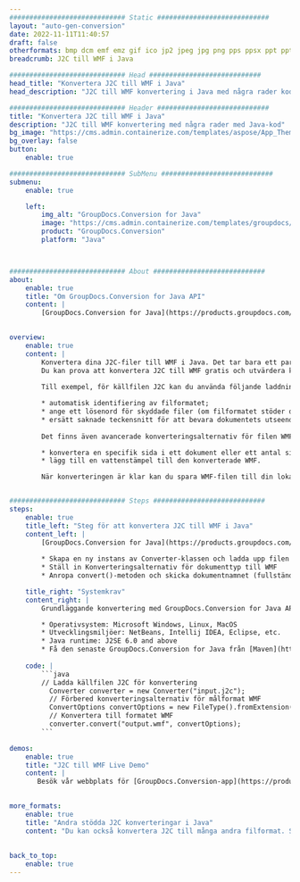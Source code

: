 ```yaml
---
############################# Static ############################
layout: "auto-gen-conversion"
date: 2022-11-11T11:40:57
draft: false
otherformats: bmp dcm emf emz gif ico jp2 jpeg jpg png pps ppsx ppt pptx psb psd svg svgz tga tif tiff webp wmf wmz
breadcrumb: J2C till WMF i Java

############################# Head ############################
head_title: "Konvertera J2C till WMF i Java"
head_description: "J2C till WMF konvertering i Java med några rader kod. Konvertera över 160 filformat med hjälp av GroupDocs dokumentkonverterings-API för Java"

############################# Header ############################
title: "Konvertera J2C till WMF i Java"
description: "J2C till WMF konvertering med några rader med Java-kod"
bg_image: "https://cms.admin.containerize.com/templates/aspose/App_Themes/V3/images/bg/header1.png"
bg_overlay: false
button:
    enable: true

############################# SubMenu ############################
submenu:
    enable: true

    left:
        img_alt: "GroupDocs.Conversion for Java"
        image: "https://cms.admin.containerize.com/templates/groupdocs/images/product-logos/90x90-noborder/groupdocs-conversion-java.png"
        product: "GroupDocs.Conversion"
        platform: "Java"



############################# About ############################
about:
    enable: true
    title: "Om GroupDocs.Conversion for Java API"
    content: |
        [GroupDocs.Conversion for Java](https://products.groupdocs.com/conversion/java/) är ett avancerat filformatkonverterings-API för konvertering mellan populära bild- och dokumentformat som Microsoft Office, OpenDocument, PDF, HTML, e-post, CAD. och mycket mer med bara några rader kod. Det inbyggda API:t upptäcker automatiskt formaten för originaldokumenten och erbjuder många alternativ för att anpassa de konverterade dokumenten. Tillsammans med funktionen att extrahera information från ett dokument, stöder den också cachelagring av konverteringsresultaten till den lokala disken som standard. Men alla typer av cachelagring kan stödjas genom att implementera lämpliga gränssnitt - Amazon S3, Dropbox, Google Drive, Windows Azure, Reddis eller andra.
    

overview:
    enable: true
    content: |
        Konvertera dina J2C-filer till WMF i Java. Det tar bara ett par rader med Java-kod på valfri plattform, som Windows, Linux, macOS.
        Du kan prova att konvertera J2C till WMF gratis och utvärdera kvaliteten på konverteringsresultaten. Tillsammans med enkla filkonverteringsskript kan du prova mer sofistikerade alternativ för att ladda källfilen J2C och lagra WMF-utdata. 
        
        Till exempel, för källfilen J2C kan du använda följande laddningsalternativ:

        * automatisk identifiering av filformatet;
        * ange ett lösenord för skyddade filer (om filformatet stöder det);
        * ersätt saknade teckensnitt för att bevara dokumentets utseende.
        
        Det finns även avancerade konverteringsalternativ för filen WMF:

        * konvertera en specifik sida i ett dokument eller ett antal sidor;
        * lägg till en vattenstämpel till den konverterade WMF.

        När konverteringen är klar kan du spara WMF-filen till din lokala filsökväg eller till tredje parts lagring såsom FTP, Amazon S3, Google Drive, Dropbox etc. Observera - för att konvertera J2C till WMF behöver du inte installera någon ytterligare programvara, såsom MS Office, Open Office, Adobe Acrobat Reader etc.


############################# Steps ############################
steps:
    enable: true
    title_left: "Steg för att konvertera J2C till WMF i Java"
    content_left: |
        [GroupDocs.Conversion for Java](https://products.groupdocs.com/conversion/java/) låter utvecklare enkelt konvertera J2C fil till WMF med några rader kod.
        
        * Skapa en ny instans av Converter-klassen och ladda upp filen J2C med den fullständiga sökvägen
        * Ställ in Konverteringsalternativ för dokumenttyp till WMF
        * Anropa convert()-metoden och skicka dokumentnamnet (fullständig sökväg) och formatet (WMF) som en parameter

    title_right: "Systemkrav"
    content_right: |
        Grundläggande konvertering med GroupDocs.Conversion for Java API kan göras med bara några rader kod. Våra API:er stöds på alla större plattformar och operativsystem. Innan du kör koden nedan, se till att du har följande förutsättningar installerade på ditt system.

        * Operativsystem: Microsoft Windows, Linux, MacOS
        * Utvecklingsmiljöer: NetBeans, Intellij IDEA, Eclipse, etc.
        * Java runtime: J2SE 6.0 and above
        * Få den senaste GroupDocs.Conversion for Java från [Maven](https://repository.groupdocs.com/webapp/#/artifacts/browse/tree/General/repo/com/groupdocs/groupdocs-conversion)
         
    code: |
        ```java    
        // Ladda källfilen J2C för konvertering
          Converter converter = new Converter("input.j2c");
          // Förbered konverteringsalternativ för målformat WMF
          ConvertOptions convertOptions = new FileType().fromExtension("wmf").getConvertOptions();
          // Konvertera till formatet WMF
          converter.convert("output.wmf", convertOptions);
        ```

demos:
    enable: true
    title: "J2C till WMF Live Demo"
    content: |
       Besök vår webbplats för [GroupDocs.Conversion-app](https://products.groupdocs.app/conversion/family) och försök konvertera J2C till WMF nu. Den kostnadsfria demon har följande fördelar
          

more_formats:
    enable: true
    title: "Andra stödda J2C konverteringar i Java"
    content: "Du kan också konvertera J2C till många andra filformat. Se listan nedan."
       
       
back_to_top:
    enable: true
---
```

